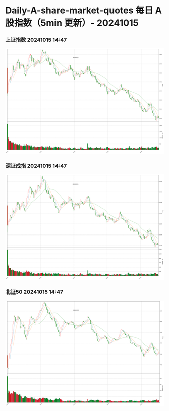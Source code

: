 
# Daily-A-share-market-quotes 每日 A 股指数（5min 更新）- 20241015

### 上证指数 20241015 14:47
![](./fig/2024/10/20241015-sh000001.png)

### 深证成指 20241015 14:47
![](./fig/2024/10/20241015-sz399001.png)

### 北证50 20241015 14:47
![](./fig/2024/10/20241015-bj899050.png)
